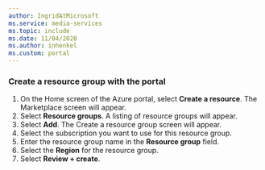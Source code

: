 ```yaml
---
author: IngridAtMicrosoft
ms.service: media-services 
ms.topic: include
ms.date: 11/04/2020
ms.author: inhenkel
ms.custom: portal
---
```


<!--Create a resourse group in the portal-->

### Create a resource group with the portal

1. On the Home screen of the Azure portal, select **Create a resource**. The Marketplace screen will appear.
1. Select **Resource groups**.  A listing of resource groups will appear.
1. Select **Add**. The Create a resource group screen will appear.
1. Select the subscription you want to use for this resource group.
1. Enter the resource group name in the **Resource group** field.
1. Select the **Region** for the resource group.
1. Select **Review + create**.
